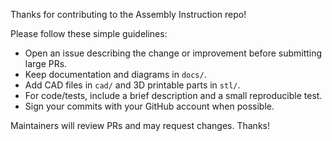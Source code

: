 Thanks for contributing to the Assembly Instruction repo!

Please follow these simple guidelines:

- Open an issue describing the change or improvement before submitting large PRs.
- Keep documentation and diagrams in `docs/`.
- Add CAD files in `cad/` and 3D printable parts in `stl/`.
- For code/tests, include a brief description and a small reproducible test.
- Sign your commits with your GitHub account when possible.

Maintainers will review PRs and may request changes. Thanks!
